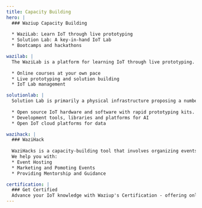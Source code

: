 ```yaml
---
title: Capacity Building
hero: |
  ### Waziup Capacity Building
  
  * WaziLab: Learn IoT through live prototyping 
  * Solution Lab: A key-in-hand IoT Lab
  * Bootcamps and hackathons

wazilab: |
  The WaziLab is a platform for learning IoT through live prototyping. It simplifies the prototyping process for startups through better hardware accessibility, guided prototyping, IoT capacity building and initial business support for startups. It features:
  
  * Online courses at your own pace
  * Live prototyping and solution building
  * IoT Lab management

solutionlab: |
  Solution Lab is primarily a physical infrastructure proposing a number of technological resources: IoT, BigData/Cloud, Mobile/Edge, AI, Training and Computing resources. These resources are hardware, software and courses resources, and is packaged in an integrated and consistent way. The lab includes:
  
  * Open source IoT hardware and software with rapid prototyping kits.
  * Development tools, libraries and platforms for AI
  * Open IoT cloud platforms for data 

wazihack: |
  ### WaziHack
  
  WaziHacks is a capacity-building tool that involves organizing events where tech enthusiasts come together to solve specific challenges. These events include courses and hands-on activities.
  We help you with:
  * Event Hosting
  * Marketing and Pomoting Events 
  * Providing Mentorship and Guidance

certification: |
  ### Get Certified
  Advance your IoT knowledge with Waziup's Certification - offering online tutorials, webinars, and hands-on training for individuals, institutes, and SMEs of all skill levels. Start your journey to IoT mastery today!
---
```




